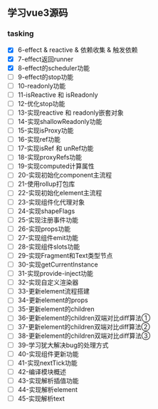#

## 学习vue3源码

### tasking

- [x] 6-effect & reactive & 依赖收集 & 触发依赖
- [x] 7-effect返回runner
- [x] 8-effect的scheduler功能
- [ ] 9-effect的stop功能
- [ ] 10-readonly功能
- [ ] 11-isReactive 和 isReadonly
- [ ] 12-优化stop功能
- [ ] 13-实现reactive 和 readonly嵌套对象
- [ ] 14-实现shallowReadonly功能
- [ ] 15-实现isProxy功能
- [ ] 16-实现ref功能
- [ ] 17-实现isRef 和 unRef功能
- [ ] 18-实现proxyRefs功能
- [ ] 19-实现computed计算属性
- [ ] 20-实现初始化component主流程
- [ ] 21-使用rollup打包库
- [ ] 22-实现初始化element主流程
- [ ] 23-实现组件化代理对象
- [ ] 24-实现shapeFlags
- [ ] 25-实现注册事件功能
- [ ] 26-实现props功能
- [ ] 27-实现组件emit功能
- [ ] 28-实现组件slots功能
- [ ] 29-实现Fragment和Text类型节点
- [ ] 30-实现getCurrentInstance
- [ ] 31-实现provide-inject功能
- [ ] 32-实现自定义渲染器
- [ ] 33-更新element流程搭建
- [ ] 34-更新element的props
- [ ] 35-更新element的children
- [ ] 36-更新element的children双端对比diff算法①
- [ ] 37-更新element的children双端对比diff算法②
- [ ] 38-更新element的children双端对比diff算法③
- [ ] 39-学习犹大解决bug的处理方式
- [ ] 40-实现组件更新功能
- [ ] 41-实现nextTick功能
- [ ] 42-编译模块概述
- [ ] 43-实现解析插值功能
- [ ] 44-实现解析element
- [ ] 45-实现解析text
